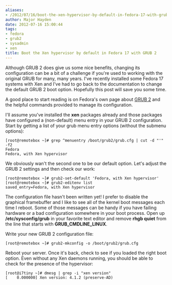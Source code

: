 ```yaml
---
aliases:
- /2012/07/16/boot-the-xen-hypervisor-by-default-in-fedora-17-with-grub-2/
author: Major Hayden
date: 2012-07-16 15:00:44
tags:
- fedora
- grub2
- sysadmin
- xen
title: Boot the Xen hypervisor by default in Fedora 17 with GRUB 2
---
```


Although GRUB 2 does give us some nice benefits, changing its configuration can be a bit of a challenge if you're used to working with the original GRUB for many, many years. I've recently installed some Fedora 17 systems with Xen and I've had to go back to the documentation to change the default GRUB 2 boot option. Hopefully this post will save you some time.

A good place to start reading is on Fedora's own page about [GRUB 2][1] and the helpful commands provided to manage its configuration.

I'll assume you've installed the **xen** packages already and those packages have configured a (non-default) menu entry in your GRUB 2 configuration. Start by getting a list of your grub menu entry options (without the submenu options):

```
[root@remotebox ~]# grep ^menuentry /boot/grub2/grub.cfg | cut -d "'" -f2
Fedora
Fedora, with Xen hypervisor
```


We obviously wan't the second one to be our default option. Let's adjust the GRUB 2 settings and then check our work:

```
[root@remotebox ~]# grub2-set-default 'Fedora, with Xen hypervisor'
[root@remotebox ~]# grub2-editenv list
saved_entry=Fedora, with Xen hypervisor
```


The configuration file hasn't been written yet! I prefer to disable the graphical framebuffer and I like to see all of the kernel boot messages each time I reboot. Some of those messages can be handy if you have failing hardware or a bad configuration somewhere in your boot process. Open up **/etc/sysconfig/grub** in your favorite text editor and remove **rhgb quiet** from the line that starts with **GRUB\_CMDLINE\_LINUX**.

Write your new GRUB 2 configuration file:

```
[root@remotebox ~]# grub2-mkconfig -o /boot/grub2/grub.cfg
```


Reboot your server. Once it's back, check to see if you loaded the right boot option. Even without any Xen daemons running, you should be able to check for the presence of the hypervisor:

```
[root@i7tiny ~]# dmesg | grep -i "xen version"
[    0.000000] Xen version: 4.1.2 (preserve-AD)
```


 [1]: http://fedoraproject.org/wiki/GRUB_2